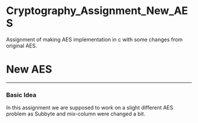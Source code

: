 # Cryptography_Assignment_New_AES
Assignment of making AES implementation in c with some changes from original AES.
<h1>New AES</h1> 
<hr>
<h3>Basic Idea</h3>
<p>In this assignment we are supposed to work on a slight different AES problem as Subbyte and mix-column were changed a bit. </p>

